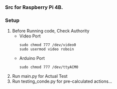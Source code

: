 ### Src for Raspberry Pi 4B.

### Setup
1. Before Running code, Check Authority
    * Video Port
        ```
        sudo chmod 777 /dev/video0
        sudo usermod video roboin
        ```
    * Arduino Port
        ```    
        sudo chmod 777 /dev/ttyACM0
        ```
2. Run main.py for Actual Test
3. Run testing_conde.py for pre-calculated actions...
